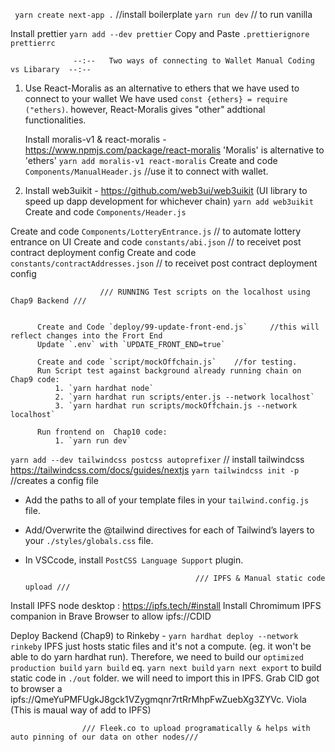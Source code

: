 ` yarn create next-app .`           //install boilerplate
`yarn run dev`                      // to run vanilla

Install prettier
                `yarn add --dev prettier`
Copy and Paste 
                `.prettierignore`
                `prettierrc`



                  --:--   Two ways of connecting to Wallet Manual Coding vs Libarary  --:--
1) 
    Use React-Moralis as an alternative to ethers that we have used to connect to your wallet
    We have used `const {ethers} = require ("ethers)`. however, React-Moralis gives "other" addtional functionalities.

    Install moralis-v1 & react-moralis - https://www.npmjs.com/package/react-moralis 'Moralis' is alternative to 'ethers'
    `yarn add moralis-v1 react-moralis`
Create and code `Components/ManualHeader.js` //use it to connect with wallet.
   

2) 
     Install web3uikit -  https://github.com/web3ui/web3uikit (UI library to speed up  dapp development for whichever  chain)
     `yarn add web3uikit`
     Create and code `Components/Header.js`

Create and code `Components/LotteryEntrance.js` // to automate lottery entrance on UI
Create and code `constants/abi.json` // to receivet post contract deployment config
Create and code `constants/contractAddresses.json` // to receivet post contract deployment config


                        /// RUNNING Test scripts on the localhost using Chap9 Backend ///


          Create and Code `deploy/99-update-front-end.js`     //this will reflect changes into the Frort End 
          Update `.env` with `UPDATE_FRONT_END=true`

          Create and code `script/mockOffchain.js`    //for testing.
          Run Script test against background already running chain on Chap9 code:
              1. `yarn hardhat node`
              2. `yarn hardhat run scripts/enter.js --network localhost`
              3. `yarn hardhat run scripts/mockOffchain.js --network localhost`

          Run frontend on  Chap10 code:
              1. `yarn run dev`

`yarn add --dev tailwindcss postcss autoprefixer` // install tailwindcss https://tailwindcss.com/docs/guides/nextjs
`yarn tailwindcss init -p` //creates a config file
- Add the paths to all of your template files in your `tailwind.config.js` file.
- Add/Overwrite the @tailwind directives for each of Tailwind’s layers to your `./styles/globals.css` file.
- In VSCcode, install `PostCSS Language Support` plugin.



                                            /// IPFS & Manual static code upload ///
Install IPFS node desktop : https://ipfs.tech/#install
Install Chromimum IPFS companion in Brave Browser to allow ipfs://CDID

Deploy Backend (Chap9) to Rinkeby - `yarn hardhat deploy --network rinkeby`
IPFS just hosts static files and it's not a compute. (eg. it won't be able to do yarn hardhat run). Therefore, we need to build our `optimized production build`
`yarn build` eq. `yarn next build`
`yarn next export`  to build static code in `./out` folder. we will need to import this in IPFS. Grab CID
got to browser a ipfs://QmeYuPMFUgkJ8gck1VZygmqnr7rtRrMhpFwZuebXg3ZYVc. Viola  (This is maual way of add to IPFS)

                    /// Fleek.co to upload programatically & helps with auto pinning of our data on other nodes///
